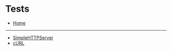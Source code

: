 # Tests

- [Home](../README.md)

---
- [SimpleHTTPServer](simple_http_server.md)
- [cURL](curl.md)




